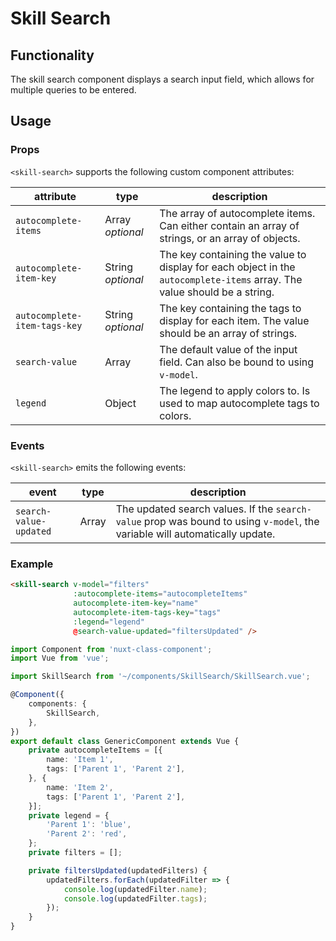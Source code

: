 # Skill Search

## Functionality

The skill search component displays a search input field, which allows for multiple queries to be entered.

## Usage

### Props

`<skill-search>` supports the following custom component attributes:

| attribute | type | description
| --- | --- | ---
| `autocomplete-items` | Array *optional* | The array of autocomplete items. Can either contain an array of strings, or an array of objects.
| `autocomplete-item-key` | String *optional* | The key containing the value to display for each object in the `autocomplete-items` array. The value should be a string.
| `autocomplete-item-tags-key` | String *optional* | The key containing the tags to display for each item. The value should be an array of strings.
| `search-value` | Array | The default value of the input field. Can also be bound to using `v-model`.
| `legend` | Object | The legend to apply colors to. Is used to map autocomplete tags to colors.

### Events

`<skill-search>` emits the following events:

| event | type | description
| --- | --- | ---
| `search-value-updated` | Array | The updated search values. If the `search-value` prop was bound to using `v-model`, the variable will automatically update.

### Example

```html
<skill-search v-model="filters"
              :autocomplete-items="autocompleteItems"
              autocomplete-item-key="name"
              autocomplete-item-tags-key="tags"
              :legend="legend"
              @search-value-updated="filtersUpdated" />
```

```ts
import Component from 'nuxt-class-component';
import Vue from 'vue';

import SkillSearch from '~/components/SkillSearch/SkillSearch.vue';

@Component({
    components: {
        SkillSearch,
    },
})
export default class GenericComponent extends Vue {
    private autocompleteItems = [{
        name: 'Item 1',
        tags: ['Parent 1', 'Parent 2'],
    }, {
        name: 'Item 2',
        tags: ['Parent 1', 'Parent 2'],
    }];
    private legend = {
        'Parent 1': 'blue',
        'Parent 2': 'red',
    };
    private filters = [];

    private filtersUpdated(updatedFilters) {
        updatedFilters.forEach(updatedFilter => {
            console.log(updatedFilter.name);
            console.log(updatedFilter.tags);
        });
    }
}
```
